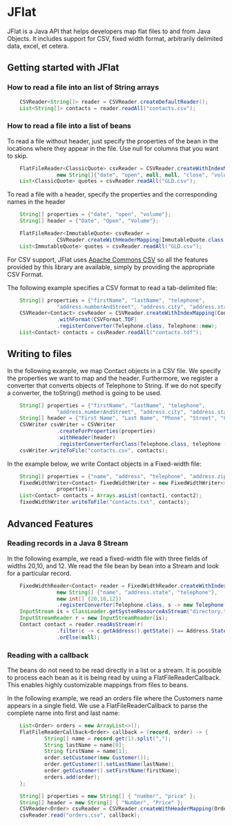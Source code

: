 # JFlat

JFlat is a Java API that helps developers map flat files to and from Java Objects. 
It includes support for CSV, fixed width format, arbitrarily delimited data, excel, et cetera.

## Getting started with JFlat

### How to read a  file into an list of String arrays

```java
    CSVReader<String[]> reader = CSVReader.createDefaultReader();
    List<String[]> contacts = reader.readAll("contacts.csv");
```

### How to read a file into a list of beans

To read a file without header, just specify the properties of the bean in the locations
where they appear in the file. Use null for columns that you want to skip.

```java
    FlatFileReader<ClassicQuote> csvReader = CSVReader.createWithIndexMapping(ClassicQuote.class,
                new String[]{"date", "open", null, null, "close", "volume", null});
    List<ClassicQuote> quotes = csvReader.readAll("GLD.csv");
```

To read a file with a header, specify the properties and the corresponding names in 
the header

```java
    String[] properties = {"date", "open", "volume"};
    String[] header = {"Date", "Open", "Volume"};

    FlatFileReader<ImmutableQuote> csvReader =
                CSVReader.createWithHeaderMapping(ImmutableQuote.class, header, properties);
    List<ImmutableQuote> quotes = csvReader.readAll("GLD.csv");
```

For CSV support, JFlat uses [Apache Commons CSV](http://commons.apache.org/proper/commons-csv/)
so all the features provided by this library are available, simply by providing the 
appropriate CSV Format.

The following example specifies a CSV format to read a tab-delimited file:

```java
    String[] properties = {"firstName", "lastName", "telephone",
                "address.numberAndStreet", "address.city", "address.state", "address.zip"};
    CSVReader<Contact> csvReader = CSVReader.createWithIndexMapping(Contact.class, properties)
                .withFormat(CSVFormat.TDF)
                .registerConverter(Telephone.class, Telephone::new);
    List<Contact> contacts = csvReader.readAll("contacts.tdf");
```

## Writing to files

In the following example, we map Contact objects in a CSV file. 
We specify the properties we want to map and the header. 
Furthermore, we register a converter that converts objects of Telephone to String.
If we do not specify a converter, the toString() method is going to be used.

```java
    String[] properties = {"firstName", "lastName", "telephone",
                "address.numberAndStreet", "address.city", "address.state", "address.zip"};
    String[] header = {"First Name", "Last Name", "Phone", "Street", "City", "State", "Zip" };
    CSVWriter csvWriter = CSVWriter
                .createForProperties(properties)
                .withHeader(header)
                .registerConverterForClass(Telephone.class, telephone -> telephone.getNumber()+telephone.getAreaCode());
    csvWriter.writeToFile("contacts.csv", contacts);   
```

In the example below, we write Contact objects in a Fixed-width file:

```java
    String[] properties = {"name", "address", "telephone", "address.zip"};
    FixedWidthWriter<Contact> fixedWidthWriter = new FixedWidthWriter<>(new int[] {20, 40, 10, 7},
                properties);
    List<Contact> contacts = Arrays.asList(contact1, contact2);
    fixedWidthWriter.writeToFile("contacts.txt", contacts);
```


## Advanced Features

### Reading records in a Java 8 Stream

In the following example, we read a fixed-width file with three fields 
of widths 20,10, and 12. We read the file bean by bean into a Stream
and look for a particular record.

```java
    FixedWidthReader<Contact> reader = FixedWidthReader.createWithIndexMapping(Contact.class,
                new String[] {"name", "address.state", "telephone"},
                new int[] {20,10,12})
                .registerConverter(Telephone.class, s -> new Telephone(s));
    InputStream is = ClassLoader.getSystemResourceAsStream("directory.txt");
    InputStreamReader r = new InputStreamReader(is);
    Contact contact = reader.readAsStream(r)
                .filter(c -> c.getAddress().getState() == Address.State.CA).findFirst()
                .orElse(null);
```

### Reading with a callback

The beans do not need to be read directly in a list or a stream. 
It is possible to process each bean as it is being read by using a FlatFileReaderCallback.
This enables highly customizable mappings from files to beans.

In the following example, we read an orders file where the Customers name appears in a single field. 
We use a FlatFileReaderCallback to parse the complete name into first and last name:

```java
    List<Order> orders = new ArrayList<>();
    FlatFileReaderCallback<Order> callback = (record, order) -> {
            String[] name = record.get(1).split(",");
            String lastName = name[0];
            String firstName = name[1];
            order.setCustomer(new Customer());
            order.getCustomer().setLastName(lastName);
            order.getCustomer().setFirstName(firstName);
            orders.add(order);
    };

    String[] properties = new String[] { "number", "price" };
    String[] header = new String[] { "Number", "Price" };
    CSVReader<Order> csvReader = CSVReader.createWithHeaderMapping(Order.class, header, properties);
    csvReader.read("orders.csv", callback);
```
